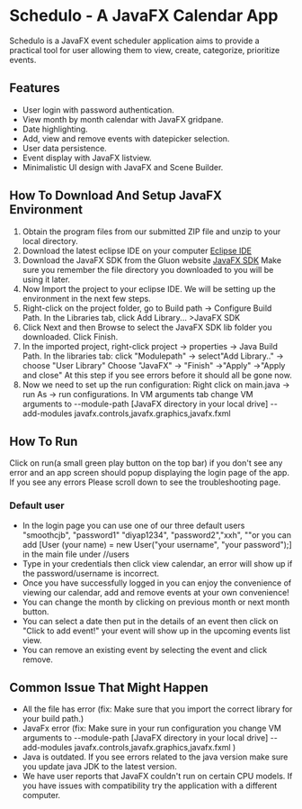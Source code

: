 # Schedulo - A JavaFX Calendar App

Schedulo is a JavaFX event scheduler application aims to provide a practical tool for user allowing them to view, create, categorize, prioritize events.

## Features

- User login with password authentication.
- View month by month calendar with JavaFX gridpane.
- Date highlighting.
- Add, view and remove events with datepicker selection.
- User data persistence.
- Event display with JavaFX listview.
- Minimalistic UI design with JavaFX and Scene Builder.

## How To Download And Setup JavaFX Environment

1. Obtain the program files from our submitted ZIP file and unzip to your local directory.
2. Download the latest eclipse IDE on your computer [Eclipse IDE](https://eclipseide.org/)
3. Download the JavaFX SDK from the Gluon website [JavaFX SDK](https://gluonhq.com/products/javafx/) Make sure you remember the file directory you downloaded to
you will be using it later.
4. Now Import the project to your eclipse IDE. We will be setting up the environment in the next few steps.
5. Right-click on the project folder,  go to Build path -> Configure Build Path. In the Libraries tab, click Add Library... >JavaFX SDK
6. Click Next and then Browse to select the JavaFX SDK lib folder you downloaded. Click Finish.
7. In the imported project, right-click project -> properties -> Java Build Path. In the libraries tab: click "Modulepath" -> select"Add Library.." -> choose "User Library"
Choose "JavaFX" -> "Finish" ->"Apply" ->"Apply and close" At this step if you see errors before it should all be gone now.
8. Now we need to set up the run configuration: Right click on main.java -> run As -> run configurations. In VM arguments tab 
change VM arguments to --module-path [JavaFX directory in your local drive] --add-modules javafx.controls,javafx.graphics,javafx.fxml 




## How To Run
Click on run(a small green play button on the top bar) if you don't see any error and an app screen should popup displaying the login page of the app. If you see any errors
Please scroll down to see the troubleshooting page.
### Default user ###
- In the login page you can use one of our three default users "smoothcjb", "password1" "diyap1234", "password2","xxh", ""or you can add [User (your name) = new User("your username", "your password");] in the main file under //users
- Type in your credentials then click view calendar, an error will show up if the password/username is incorrect.
- Once you have successfully logged in you can enjoy the convenience of viewing our calendar, add and remove events at your own convenience!
- You can change the month by clicking on previous month or next month button. 
- You can select a date then put in the details of an event then click on "Click to add event!" your event will show up in the upcoming events list view.
- You can remove an existing event by selecting the event and click remove.

## Common Issue That Might Happen ##
- All the file has error (fix: Make sure that you import the correct library for your build path.) 
- JavaFx error (fix: Make sure in your run configuration you
change VM arguments to --module-path [JavaFX directory in your local drive] --add-modules javafx.controls,javafx.graphics,javafx.fxml )
- Java is outdated. If you see errors related to the java version make sure you update java JDK to the latest version.
- We have user reports that JavaFX couldn't run on certain CPU models. If you have issues with compatibility try the application with a different computer.
